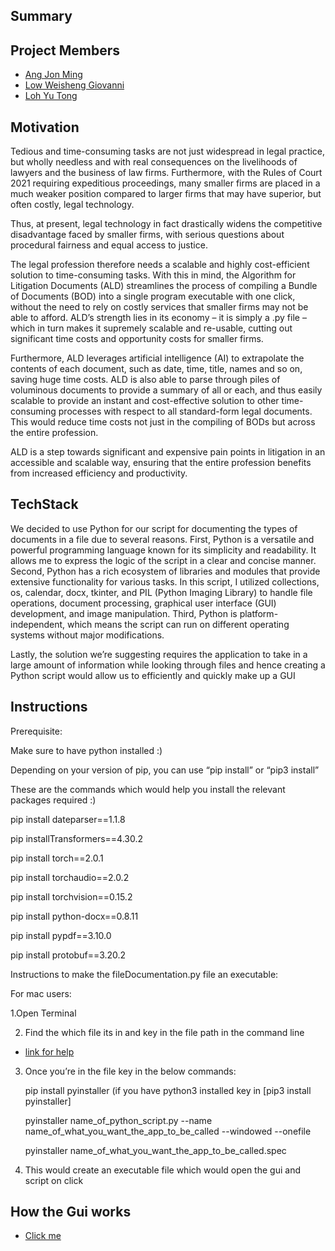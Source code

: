 ## Summary

## Project Members
- [Ang Jon Ming](https://github.com/jon3r4de)
- [Low Weisheng Giovanni](https://github.com/giovannilow)
- [Loh Yu Tong](https://github.com/youdonnnn)


## Motivation

Tedious and time-consuming tasks are not just widespread in legal practice, but wholly needless and with real consequences on the livelihoods of lawyers and the business of law firms. Furthermore, with the Rules of Court 2021 requiring expeditious proceedings, many smaller firms are placed in a much weaker position compared to larger firms that may have superior, but often costly, legal technology. 

Thus, at present, legal technology in fact drastically widens the competitive disadvantage faced by smaller firms, with serious questions about procedural fairness and equal access to justice.

The legal profession therefore needs a scalable and highly cost-efficient solution to time-consuming tasks. With this in mind, the Algorithm for Litigation Documents (ALD) streamlines the process of compiling a Bundle of Documents (BOD) into a single program executable with one click, without the need to rely on costly services that smaller firms may not be able to afford. ALD’s strength lies in its economy – it is simply a .py file – which in turn makes it supremely scalable and re-usable, cutting out significant time costs and opportunity costs for smaller firms.

Furthermore, ALD leverages artificial intelligence (AI) to extrapolate the contents of each document, such as date, time, title, names and so on, saving huge time costs. ALD is also able to parse through piles of voluminous documents to provide a summary of all or each, and thus easily scalable to provide an instant and cost-effective solution to other time-consuming processes with respect to all standard-form legal documents. This would reduce time costs not just in the compiling of BODs but across the entire profession. 

ALD is a step towards significant and expensive pain points in litigation in an accessible and scalable way, ensuring that the entire profession benefits from increased efficiency and productivity.



## TechStack

We decided to use Python for our script for documenting the types of documents in a file due to several reasons. First, Python is a versatile and powerful programming language known for its simplicity and readability. It allows me to express the logic of the script in a clear and concise manner. Second, Python has a rich ecosystem of libraries and modules that provide extensive functionality for various tasks. In this script, I utilized collections, os, calendar, docx, tkinter, and PIL (Python Imaging Library) to handle file operations, document processing, graphical user interface (GUI) development, and image manipulation. Third, Python is platform-independent, which means the script can run on different operating systems without major modifications. 

Lastly, the solution we’re suggesting requires the application to take in a large amount of information while looking through files and hence creating a Python script would allow us to efficiently and quickly make up a GUI 

## Instructions 

Prerequisite: 

Make sure to have python installed :)

Depending on your version of pip, you can use “pip install” or “pip3 install”

These are the commands which would help you install the relevant packages required :)

pip install dateparser==1.1.8 

pip installTransformers==4.30.2

pip install torch==2.0.1

pip install torchaudio==2.0.2

pip install torchvision==0.15.2

pip install python-docx==0.8.11

pip install pypdf==3.10.0

pip install protobuf==3.20.2


Instructions to make the fileDocumentation.py file an executable:

For mac users: 

1.Open Terminal


2. Find the which file its in and key in the file path in the command line 


- [link for help](https://support.apple.com/en-sg/guide/terminal/apddfb31307-3e90-432f-8aa7-7cbc05db27f7/mac#:~:text=In%20the%20Terminal%20app%20on,it%20in%20the%20new%20location.)

3. Once you’re in the file key in the below commands:
	
	pip install pyinstaller (if you have python3 installed key in [pip3 install pyinstaller] 

	pyinstaller name_of_python_script.py --name name_of_what_you_want_the_app_to_be_called --windowed --onefile

	pyinstaller name_of_what_you_want_the_app_to_be_called.spec 

4. This would create an executable file which would open the gui and script on click 


## How the Gui works 

- [Click me](https://docs.google.com/document/d/1sCcNOIv9fNf_n9Z4UowgdfXjKE5VcrCdsmLcb_UrdcA/edit?usp=sharing)




